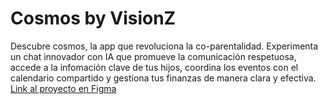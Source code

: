 # Cosmos by VisionZ
Descubre cosmos, la app que revoluciona la co-parentalidad. Experimenta un chat innovador con IA que promueve la comunicación respetuosa, accede a la infomación clave de tus hijos, coordina los eventos con el calendario compartido y gestiona tus finanzas de manera clara y efectiva.
[Link al proyecto en Figma](https://www.figma.com/file/IoyiQbytggevNMSM07WXgb/SOCIAL-HACK?type=design&mode=design&t=oQrc9c5GcAIx6she-1)
